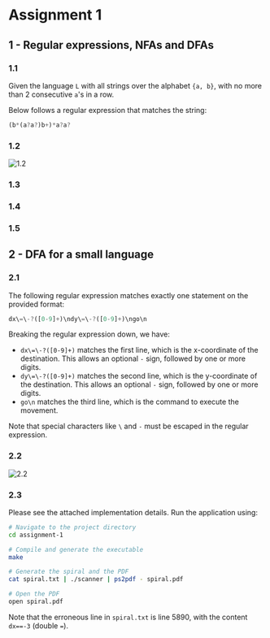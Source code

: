 # Assignment 1

## 1 - Regular expressions, NFAs and DFAs

### 1.1

Given the language `L` with all strings over the alphabet `{a, b}`, with no more than 2 consecutive `a`'s in a row.

Below follows a regular expression that matches the string:

```ts
(b*(a?a?)b+)*a?a?
```

### 1.2

![1.2](/assets/1-2.jpeg)

### 1.3

### 1.4

### 1.5

## 2 - DFA for a small language

### 2.1

The following regular expression matches exactly one statement on the provided format:

```ts
dx\=\-?([0-9]+)\ndy\=\-?([0-9]+)\ngo\n
```

Breaking the regular expression down, we have:

- `dx\=\-?([0-9]+)` matches the first line, which is the x-coordinate of the destination. This allows an optional `-` sign, followed by one or more digits.
- `dy\=\-?([0-9]+)` matches the second line, which is the y-coordinate of the destination. This allows an optional `-` sign, followed by one or more digits.
- `go\n` matches the third line, which is the command to execute the movement.

Note that special characters like `\` and `-` must be escaped in the regular expression.

### 2.2

![2.2](/assets/2-2.jpeg)

### 2.3

Please see the attached implementation details. Run the application using:

```sh
# Navigate to the project directory
cd assignment-1

# Compile and generate the executable
make

# Generate the spiral and the PDF
cat spiral.txt | ./scanner | ps2pdf - spiral.pdf

# Open the PDF
open spiral.pdf
```

Note that the erroneous line in `spiral.txt` is line 5890, with the content `dx==-3` (double `=`).
